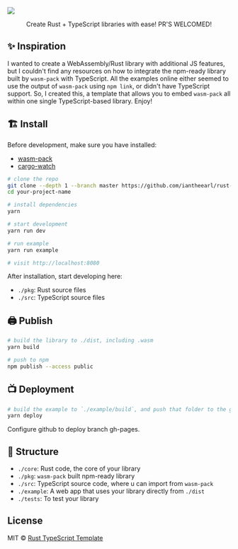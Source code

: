 ![](https://i.imgur.com/lzXkRrw.jpg)

<p style="text-align: center">Create Rust + TypeScript libraries with ease! PR'S WELCOMED!</p>

## :sparkles: Inspiration

I wanted to create a WebAssembly/Rust library with additional JS features, but I couldn't find any resources on how to integrate the npm-ready library built by `wasm-pack` with TypeScript. All the examples online either seemed to use the output of `wasm-pack` using `npm link`, or didn't have TypeScript support. So, I created this, a template that allows you to embed `wasm-pack` all within one single TypeScript-based library. Enjoy!

## :building_construction: Install

Before development, make sure you have installed:
- [wasm-pack](https://github.com/rustwasm/wasm-pack)
- [cargo-watch](https://github.com/watchexec/cargo-watch)

```bash
# clone the repo
git clone --depth 1 --branch master https://github.com/iantheearl/rust-typescript-template.git your-project-name
cd your-project-name

# install dependencies
yarn

# start development
yarn run dev

# run example
yarn run example

# visit http://localhost:8080
```

After installation, start developing here:
- `./pkg`: Rust source files
- `./src`: TypeScript source files

## :printer: Publish 

```bash
# build the library to ./dist, including .wasm
yarn build

# push to npm
npm publish --access public
```

## :tv: Deployment

```bash
# build the example to `./example/build`, and push that folder to the gh-pages branch
yarn deploy
```

Configure github to deploy branch gh-pages.


## :open_file_folder: Structure

- `./core`: Rust code, the core of your library
- `./pkg`: `wasm-pack` built npm-ready library
- `./src`: TypeScript source code, where u can import from `wasm-pack`
- `./example`: A web app that uses your library directly from `./dist`
- `./tests`: To test your library

## License

MIT © [Rust TypeScript Template](https://github.com/iantheearl/rust-typescript-template)
